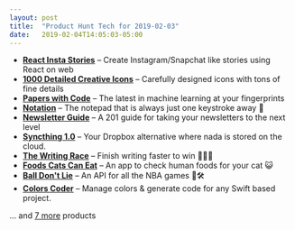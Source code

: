 ```yaml
---
layout: post
title:  "Product Hunt Tech for 2019-02-03"
date:   2019-02-04T14:05:03-05:00
---
```


* **[React Insta Stories](https://www.producthunt.com/posts/react-insta-stories?utm_campaign=producthunt-api&utm_medium=api&utm_source=Application%3A+Daily+Digest+RSS+%28ID%3A+3202%29)** – Create Instagram/Snapchat like stories using React on web
* **[1000 Detailed Creative Icons](https://www.producthunt.com/posts/1000-detailed-creative-icons?utm_campaign=producthunt-api&utm_medium=api&utm_source=Application%3A+Daily+Digest+RSS+%28ID%3A+3202%29)** – Carefully designed icons with tons of fine details
* **[Papers with Code](https://www.producthunt.com/posts/papers-with-code?utm_campaign=producthunt-api&utm_medium=api&utm_source=Application%3A+Daily+Digest+RSS+%28ID%3A+3202%29)** – The latest in machine learning at your fingerprints
* **[Notation](https://www.producthunt.com/posts/notation?utm_campaign=producthunt-api&utm_medium=api&utm_source=Application%3A+Daily+Digest+RSS+%28ID%3A+3202%29)** – The notepad that is always just one keystroke away 📝
* **[Newsletter Guide](https://www.producthunt.com/posts/newsletter-guide?utm_campaign=producthunt-api&utm_medium=api&utm_source=Application%3A+Daily+Digest+RSS+%28ID%3A+3202%29)** – A 201 guide for taking your newsletters to the next level
* **[Syncthing 1.0](https://www.producthunt.com/posts/syncthing-1-0?utm_campaign=producthunt-api&utm_medium=api&utm_source=Application%3A+Daily+Digest+RSS+%28ID%3A+3202%29)** – Your Dropbox alternative where nada is stored on the cloud.
* **[The Writing Race](https://www.producthunt.com/posts/the-writing-race?utm_campaign=producthunt-api&utm_medium=api&utm_source=Application%3A+Daily+Digest+RSS+%28ID%3A+3202%29)** – Finish writing faster to win 🏃‍♂️🏁
* **[Foods Cats Can Eat](https://www.producthunt.com/posts/foods-cats-can-eat?utm_campaign=producthunt-api&utm_medium=api&utm_source=Application%3A+Daily+Digest+RSS+%28ID%3A+3202%29)** – An app to check human foods for your cat 😺
* **[Ball Don't Lie](https://www.producthunt.com/posts/ball-don-t-lie?utm_campaign=producthunt-api&utm_medium=api&utm_source=Application%3A+Daily+Digest+RSS+%28ID%3A+3202%29)** – An API for all the NBA games 🏀🛠️
* **[Colors Coder](https://www.producthunt.com/posts/colors-coder?utm_campaign=producthunt-api&utm_medium=api&utm_source=Application%3A+Daily+Digest+RSS+%28ID%3A+3202%29)** – Manage colors & generate code for any Swift based project.

… and [7 more](https://www.producthunt.com/tech) products